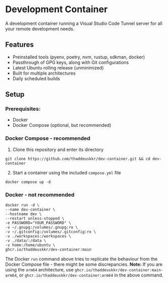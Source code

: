 # Development Container
A development container running a Visual Studio Code Tunnel server for all your remote development needs.

## Features
- Preinstalled tools (pyenv, poetry, nvm, rustup, sdkman, docker)
- Passthrough of GPG keys, along with Git configurations
- Latest Ubuntu rolling release (unminimized)
- Built for multiple architectures
- Daily scheduled builds

## Setup
### Prerequisites:
- Docker
- Docker Compose (optional, but recommended)
### Docker Compose - recommended
1. Clone this repository and enter its directory
```
git clone https://github.com/thaddeuskkr/dev-container.git && cd dev-container
```
2. Start a container using the included `compose.yml` file
```
docker compose up -d
```
### Docker - not recommended
```
docker run -d \
--name dev-container \
--hostname dev \
--restart unless-stopped \
-e PASSWORD="YOUR_PASSWORD" \
-v ~/.gnupg:/volumes/.gnupg:ro \
-v ~/.gitconfig:/volumes/.gitconfig:ro \
-v ./workspaces:/workspaces \
-v ./data/:/data \
-v home:/home/ubuntu \
ghcr.io/thaddeuskkr/dev-container:main
```
The Docker `run` command above tries to replicate the behaviour from the Docker Compose file - there might be some discrepancies.
**Note:** If you are using the `arm64` architecture, use `ghcr.io/thaddeuskkr/dev-container:main-arm64`, or `ghcr.io/thaddeuskkr/dev-container:arm64` in the above command.
